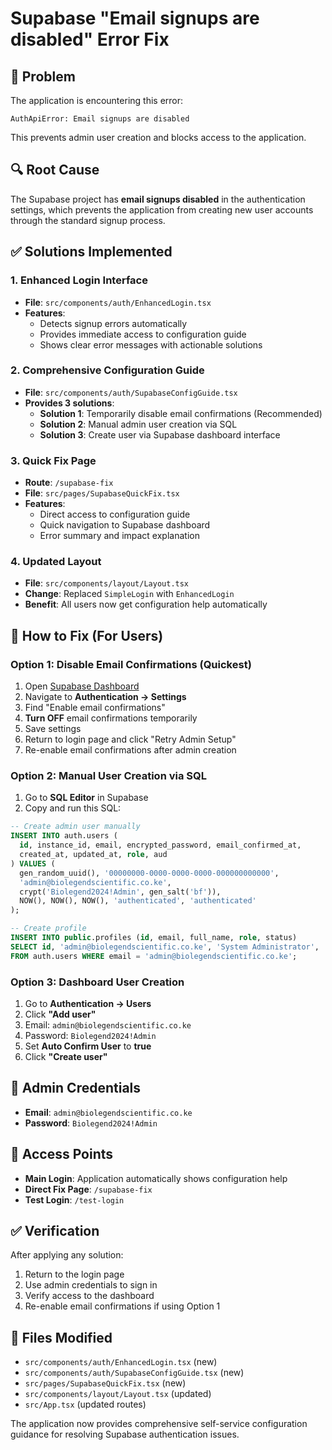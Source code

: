 # Supabase "Email signups are disabled" Error Fix

## 🚨 Problem
The application is encountering this error:
```
AuthApiError: Email signups are disabled
```

This prevents admin user creation and blocks access to the application.

## 🔍 Root Cause
The Supabase project has **email signups disabled** in the authentication settings, which prevents the application from creating new user accounts through the standard signup process.

## ✅ Solutions Implemented

### 1. Enhanced Login Interface
- **File**: `src/components/auth/EnhancedLogin.tsx`
- **Features**:
  - Detects signup errors automatically
  - Provides immediate access to configuration guide
  - Shows clear error messages with actionable solutions

### 2. Comprehensive Configuration Guide
- **File**: `src/components/auth/SupabaseConfigGuide.tsx`
- **Provides 3 solutions**:
  - **Solution 1**: Temporarily disable email confirmations (Recommended)
  - **Solution 2**: Manual admin user creation via SQL
  - **Solution 3**: Create user via Supabase dashboard interface

### 3. Quick Fix Page
- **Route**: `/supabase-fix`
- **File**: `src/pages/SupabaseQuickFix.tsx`
- **Features**:
  - Direct access to configuration guide
  - Quick navigation to Supabase dashboard
  - Error summary and impact explanation

### 4. Updated Layout
- **File**: `src/components/layout/Layout.tsx`
- **Change**: Replaced `SimpleLogin` with `EnhancedLogin`
- **Benefit**: All users now get configuration help automatically

## 🔧 How to Fix (For Users)

### Option 1: Disable Email Confirmations (Quickest)
1. Open [Supabase Dashboard](https://supabase.com/dashboard)
2. Navigate to **Authentication → Settings**
3. Find "Enable email confirmations"
4. **Turn OFF** email confirmations temporarily
5. Save settings
6. Return to login page and click "Retry Admin Setup"
7. Re-enable email confirmations after admin creation

### Option 2: Manual User Creation via SQL
1. Go to **SQL Editor** in Supabase
2. Copy and run this SQL:
```sql
-- Create admin user manually
INSERT INTO auth.users (
  id, instance_id, email, encrypted_password, email_confirmed_at,
  created_at, updated_at, role, aud
) VALUES (
  gen_random_uuid(), '00000000-0000-0000-0000-000000000000',
  'admin@biolegendscientific.co.ke',
  crypt('Biolegend2024!Admin', gen_salt('bf')),
  NOW(), NOW(), NOW(), 'authenticated', 'authenticated'
);

-- Create profile
INSERT INTO public.profiles (id, email, full_name, role, status)
SELECT id, 'admin@biolegendscientific.co.ke', 'System Administrator', 'admin', 'active'
FROM auth.users WHERE email = 'admin@biolegendscientific.co.ke';
```

### Option 3: Dashboard User Creation
1. Go to **Authentication → Users**
2. Click **"Add user"**
3. Email: `admin@biolegendscientific.co.ke`
4. Password: `Biolegend2024!Admin`
5. Set **Auto Confirm User** to **true**
6. Click **"Create user"**

## 🎯 Admin Credentials
- **Email**: `admin@biolegendscientific.co.ke`
- **Password**: `Biolegend2024!Admin`

## 🔗 Access Points
- **Main Login**: Application automatically shows configuration help
- **Direct Fix Page**: `/supabase-fix`
- **Test Login**: `/test-login`

## ✅ Verification
After applying any solution:
1. Return to the login page
2. Use admin credentials to sign in
3. Verify access to the dashboard
4. Re-enable email confirmations if using Option 1

## 📝 Files Modified
- `src/components/auth/EnhancedLogin.tsx` (new)
- `src/components/auth/SupabaseConfigGuide.tsx` (new)
- `src/pages/SupabaseQuickFix.tsx` (new)
- `src/components/layout/Layout.tsx` (updated)
- `src/App.tsx` (updated routes)

The application now provides comprehensive self-service configuration guidance for resolving Supabase authentication issues.

